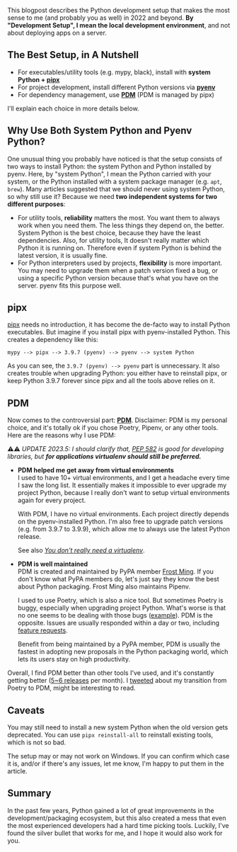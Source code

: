 This blogpost describes the Python development setup that makes the most sense to me (and probably you as well) in 2022 and beyond. **By "Development Setup", I mean the local development environment**, and not about deploying apps on a server.

## The Best Setup, in A Nutshell

- For executables/utility tools (e.g. mypy, black), install with **system Python + [pipx](https://pypa.github.io/pipx/)**
- For project development, install different Python versions via **[pyenv](https://github.com/pyenv/pyenv)**
- For dependency management, use **[PDM](https://pdm.fming.dev/)** (PDM is managed by pipx)

I'll explain each choice in more details below.

## Why Use Both System Python and Pyenv Python?

One unusual thing you probably have noticed is that the setup consists of two ways to install Python: the system Python and Python installed by pyenv. Here, by "system Python", I mean the Python carried with your system, or the Python installed with a system package manager (e.g. `apt`, `brew`). Many articles suggested that we should never using system Python, so why still use it? Because we need **two independent systems for two different purposes**:

- For utility tools, **reliability** matters the most. You want them to always work when you need them. The less things they depend on, the better. System Python is the best choice, because they have the least dependencies. Also, for utility tools, It doesn't really matter which Python it is running on. Therefore even if system Python is behind the latest version, it is usually fine.
- For Python interpreters used by projects, **flexibility** is more important. You may need to upgrade them when a patch version fixed a bug, or using a specific Python version because that's what you have on the server. pyenv fits this purpose well.

## pipx

[pipx](https://pypa.github.io/pipx/) needs no introduction, it has become the de-facto way to install Python executables. But imagine if you install pipx with pyenv-installed Python. This creates a dependency like this:

```
mypy --> pipx --> 3.9.7 (pyenv) --> pyenv --> system Python
```

As you can see, the `3.9.7 (pyenv) --> pyenv` part is unnecessary. It also creates trouble when upgrading Python: you either have to reinstall pipx, or keep Python 3.9.7 forever since pipx and all the tools above relies on it.

## PDM

Now comes to the controversial part: **[PDM](https://pdm.fming.dev/)**. Disclaimer: PDM is my personal choice, and it's totally ok if you chose Poetry, Pipenv, or any other tools. Here are the reasons why I use PDM:

⚠️⚠️ *UPDATE 2023.5: I should clarify that, [PEP 582](https://pdm.fming.dev/latest/usage/pep582/) is good for developing libraries, but **for applications virtualenv should still be preferred.*** 

- **PDM helped me get away from virtual environments**  
  I used to have 10+ virtual environments, and I get a headache every time I saw the long list. It essentially makes it impossible to ever upgrade my project Python, because I really don't want to setup virtual environments again for every project.

  With PDM, I have no virtual environments. Each project directly depends on the pyenv-installed Python. I'm also free to upgrade patch versions (e.g. from 3.9.7 to 3.9.9), which allow me to always use the latest Python release.

  See also *[You don't really need a virtualenv](https://frostming.com/2021/01-22/introducing-pdm/)*.

- **PDM is well maintained**  
  PDM is created and maintained by PyPA member [Frost Ming](https://twitter.com/frostming90). If you don't know what PyPA members do, let's just say they know the best about Python packaging. Frost Ming also maintains Pipenv.

  I used to use Poetry, which is also a nice tool. But sometimes Poetry is buggy, especially when upgrading project Python. What's worse is that no one seems to be dealing with those bugs ([example](https://github.com/python-poetry/poetry/issues/3071)). PDM is the opposite. Issues are usually responded within a day or two, including [feature requests](https://github.com/pdm-project/pdm/issues/846).

  Benefit from being maintained by a PyPA member, PDM is usually the fastest in adopting new proposals in the Python packaging world, which lets its users stay on high productivity.

Overall, I find PDM better than other tools I've used, and it's constantly getting better ([5~6 releases](https://github.com/pdm-project/pdm/releases) per month). I [tweeted](https://twitter.com/laike9m/status/1443812946325348356?s=20&t=1AIVAsNRwQ_JTRJEQk9CkQ) about my transition from Poetry to PDM, might be interesting to read.

## Caveats

You may still need to install a new system Python when the old version gets deprecated. You can use `pipx reinstall-all` to reinstall existing tools, which is not so bad.

The setup may or may not work on Windows. If you can confirm which case it is, and/or if there's any issues, let me know, I'm happy to put them in the article.

## Summary

In the past few years, Python gained a lot of great improvements in the development/packaging ecosystem, but this also created a mess that even the most experienced developers had a hard time picking tools. Luckily, I've found the silver bullet that works for me, and I hope it would also work for you.